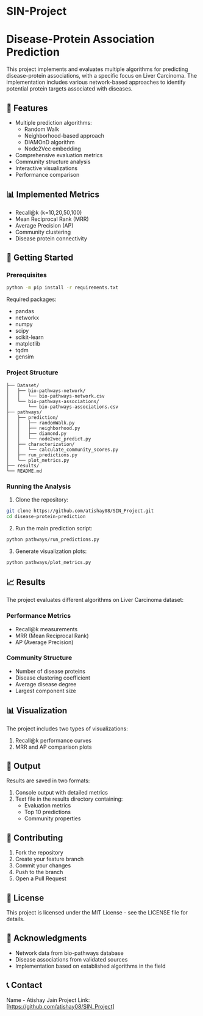 # SIN-Project
# Disease-Protein Association Prediction

This project implements and evaluates multiple algorithms for predicting disease-protein associations, with a specific focus on Liver Carcinoma. The implementation includes various network-based approaches to identify potential protein targets associated with diseases.

## 🎯 Features

- Multiple prediction algorithms:
  - Random Walk
  - Neighborhood-based approach
  - DIAMOnD algorithm
  - Node2Vec embedding
- Comprehensive evaluation metrics
- Community structure analysis
- Interactive visualizations
- Performance comparison

## 📊 Implemented Metrics

- Recall@k (k=10,20,50,100)
- Mean Reciprocal Rank (MRR)
- Average Precision (AP)
- Community clustering
- Disease protein connectivity

## 🚀 Getting Started

### Prerequisites

```bash
python -m pip install -r requirements.txt
```

Required packages:
- pandas
- networkx
- numpy
- scipy
- scikit-learn
- matplotlib
- tqdm
- gensim

### Project Structure

```
├── Dataset/
│   ├── bio-pathways-network/
│   │   └── bio-pathways-network.csv
│   └── bio-pathways-associations/
│       └── bio-pathways-associations.csv
├── pathways/
│   ├── prediction/
│   │   ├── randomWalk.py
│   │   ├── neighborhood.py
│   │   ├── diamond.py
│   │   └── node2vec_predict.py
│   ├── characterization/
│   │   └── calculate_community_scores.py
│   ├── run_predictions.py
│   └── plot_metrics.py
├── results/
└── README.md
```

### Running the Analysis

1. Clone the repository:
```bash
git clone https://github.com/atishay08/SIN_Project.git
cd disease-protein-prediction
```

2. Run the main prediction script:
```bash
python pathways/run_predictions.py
```

3. Generate visualization plots:
```bash
python pathways/plot_metrics.py
```

## 📈 Results

The project evaluates different algorithms on Liver Carcinoma dataset:

### Performance Metrics
- Recall@k measurements
- MRR (Mean Reciprocal Rank)
- AP (Average Precision)

### Community Structure
- Number of disease proteins
- Disease clustering coefficient
- Average disease degree
- Largest component size

## 📊 Visualization

The project includes two types of visualizations:
1. Recall@k performance curves
2. MRR and AP comparison plots

## 📝 Output

Results are saved in two formats:
1. Console output with detailed metrics
2. Text file in the results directory containing:
   - Evaluation metrics
   - Top 10 predictions
   - Community properties

## 🤝 Contributing

1. Fork the repository
2. Create your feature branch
3. Commit your changes
4. Push to the branch
5. Open a Pull Request

## 📄 License

This project is licensed under the MIT License - see the LICENSE file for details.

## 🙏 Acknowledgments

- Network data from bio-pathways database
- Disease associations from validated sources
- Implementation based on established algorithms in the field

## 📞 Contact

Name - Atishay Jain
Project Link: [https://github.com/atishay08/SIN_Project]
